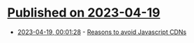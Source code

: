 # [Published on 2023-04-19](index.md)

* [2023-04-19, 00:01:28](https://lobste.rs/s/rtttnz/reasons_avoid_javascript_cdns) - [Reasons to avoid Javascript CDNs](https://blog.wesleyac.com/posts/why-not-javascript-cdn)
